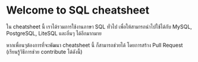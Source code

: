 # Welcome to SQL cheatsheet
ใน cheatsheet นี้ เราได้รวมการใช้งานภาษา SQL ทั่วไป เพื่อให้สามารถนำไปใช้ได้กับ MySQL, PostgreSQL, LiteSQL และอิ่นๆ ได้อีกมากมาย

หากเพื่อนๆต้องการที่จะพัฒนา cheatsheet นี้ ก็สามารถช่วยได้ โดยการสร้าง Pull Request (เรียนรู้วิธีการช่วย contribute ได้ดังนี้)
